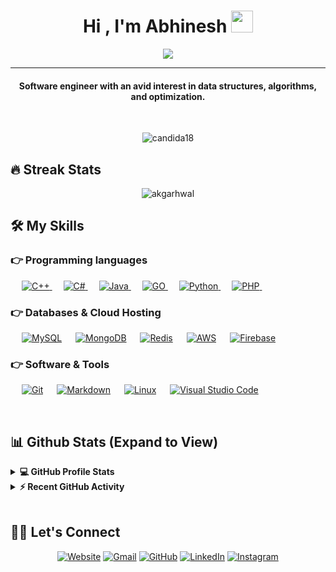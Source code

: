 
<h1 align="center">Hi , I'm Abhinesh <img src="https://media.giphy.com/media/hvRJCLFzcasrR4ia7z/giphy.gif" width="35"></h1>
<p align="center">
  <a href="https://github.com/DenverCoder1/readme-typing-svg"><img src="https://readme-typing-svg.herokuapp.com?lines=Software+Engineer;Data+Structure%20|%20Algorithm;GO%20Enthusiast;Always%20learning%20new%20things&center=true&width=500&height=50"></a>
</p>
<hr/>
<h4 align="center">Software engineer with an avid interest in data structures, algorithms, and optimization.</h4>
<br>
<p align="center"> <img src="https://komarev.com/ghpvc/?username=akgarhwal&label=Abhinesh's%20Profile%20Views%20&color=dc143c&style=plastic" alt="candida18" /> </p>

## 🔥 Streak Stats
<p align="center"><img align="center" src="https://github-readme-streak-stats.herokuapp.com/?user=akgarhwal&theme=algolia" alt="akgarhwal" /></p>

## 🛠️ My Skills

### 👉 Programming languages

<p align="left"> 
<!--   &emsp; 
  <a href="https://www.cprogramming.com/" target="_blank"> 
    <img alt="C" src="https://img.shields.io/badge/C%20-%232370ED.svg?logo=c&logoColor=white">
  </a>  -->
  &emsp;
  <a href="https://www.w3schools.com/cpp/" target="_blank"> 
    <img alt="C++" src="https://img.shields.io/badge/C++%20-%2300599C.svg?logo=c%2B%2B&logoColor=white">
  </a> 
  &emsp;
  <a href="https://docs.microsoft.com/en-us/dotnet/csharp/" target="_blank"> 
     <img alt="C#" src="https://img.shields.io/badge/-C%23-success?logo=csharp&logoColor=white">
   </a>
  &emsp;
  <a href="https://www.java.com" target="_blank"> 
    <img alt="Java" src="https://img.shields.io/badge/Java-%23007396.svg?logo=java&logoColor=white">
  </a>
  &emsp; 
  <a href="https://golang.org/">
    <img alt="GO" src="https://img.shields.io/badge/-GO-blue?logo=go&logoColor=white"/>
  </a>
  &emsp;
   <a href="https://www.python.org" target="_blank">
    <img alt="Python" src="https://img.shields.io/badge/Python%20-%2314354C.svg?logo=python&logoColor=white">
  </a>
  &emsp;
  <a href="https://www.php.net/">
    <img alt="PHP" src="https://img.shields.io/badge/PHP-%23777BB4.svg?logo=php&logoColor=white"/>
  </a>
  &emsp;
</p>

### 👉 Databases & Cloud Hosting
<p align="left">
  &emsp;
    <a href="https://www.mysql.com/"><img alt="MySQL" src="https://img.shields.io/badge/MySQL-00000F?style=flat&logo=mysql&logoColor=white"></a>
  &emsp;
    <a href="https://www.mongodb.com/"><img alt="MongoDB" src ="https://img.shields.io/badge/-MongoDB-success?logo=mongodb&logoColor=white"/></a>
  &emsp;
    <a href="https://redis.io/"><img alt="Redis" src ="https://img.shields.io/badge/-Redis-red?logo=redis&logoColor=white"/></a>
  &emsp;
    <a href="https://aws.amazon.com/"><img alt="AWS" src="https://img.shields.io/badge/-AWS-orange?logo=amazon&logoColor=white"></a>  
  &emsp;
    <a href="https://firebase.google.com/"><img alt="Firebase" src ="https://img.shields.io/badge/Firebase-ffca28?style=flate&logo=firebase&logoColor=black"></a>
 &emsp; 
</p>

 ### 👉 Software & Tools
 
<p>
  &emsp;
    <a href="https://git-scm.com/"><img alt="Git" src="https://img.shields.io/badge/Git%20-%23F05033.svg?logo=git&logoColor=white"></a>
&emsp;
    <a href="https://www.markdownguide.org/"><img alt="Markdown" src="https://img.shields.io/badge/Markdown-000000?style=flate&logo=markdown&logoColor=white"></a>
  &emsp;
    <a href="https://www.linux.org/"><img alt="Linux" src="https://img.shields.io/badge/Linux-FCC624?style=flat&logo=linux&logoColor=black"></a>
  &emsp;
    <a href="https://code.visualstudio.com/"><img alt="Visual Studio Code" src="https://img.shields.io/badge/Visual%20Studio%20Code-0078d7.svg?logo=visual-studio-code&logoColor=white"></a>
  &emsp;
</p>

<br/>

## 📊 Github Stats (Expand to View) 


<details> 
  <summary><b>💻 GitHub Profile Stats</b></summary>
  <br/>
  <p align="center">
    <a href="https://github.com/akgarhwal"><img align="center" src="https://github-readme-stats.vercel.app/api?username=akgarhwal&show_icons=true&locale=en&theme=algolia" alt="candida18" height="192px"/></a>
	</p>
	<!-- <p  align="center">
	  <img src="https://github-readme-stats.vercel.app/api/top-langs?username=akgarhwal&show_icons=true&locale=en&layout=compact&theme=algolia" alt="candida18" height="192px"/>
	</p> -->
  <!-- <br/> -->
  <!-- <b>Note:</b> Top languages is only a metric of the languages my public code consists of and doesn't reflect experience or skill level. -->
  </p>
</details>


<details>
  <summary><b>⚡ Recent GitHub Activity</b></summary>
  <br/>
   <a href="https://github.com/akgarhwal"><img alt="Abhinesh's Activity Graph" src="https://activity-graph.herokuapp.com/graph?username=akgarhwal&custom_title=Candida%20Noronha's%20Contribution%20Graph&theme=react-dark"/></a>
  <br/>

</details>

<br/>

## 🙋‍♀️ Let's Connect
<p align="center">
    <a href="https://akgarhwal.github.io/"><img src="https://img.icons8.com/bubbles/50/000000/web.png" alt="Website"/></a>
    <a href="mailto:abhineshgarhwal@gmail.com"><img src="https://img.icons8.com/bubbles/50/000000/gmail.png" alt="Gmail"/></a>
    <a href="https://github.com/akgarhwal"><img src="https://img.icons8.com/bubbles/50/000000/github.png" alt="GitHub"/></a>
    <a href="https://linkedin.com/in/akgarhwal"><img src="https://img.icons8.com/bubbles/50/000000/linkedin.png" alt="LinkedIn"/></a>
    <a href="https://instagram.com/akgarhwal"><img src="https://img.icons8.com/bubbles/50/000000/instagram.png" alt="Instagram"/></a>
    <!-- <a href="https://www.youtube.com/channel/UC7V1Gm8V0kRLp_EHB8aDj2A"><img src="https://img.icons8.com/bubbles/50/000000/youtube.png" alt="Youtube"/></a> -->
	
</p>





<!--img align="right" alt="Coding" width="450" src="https://camo.githubusercontent.com/6607041227d81f650340ff070cc2843518acad359b57e5bb054a9fb7127aa041/68747470733a2f2f63646e2e6472696262626c652e636f6d2f75736572732f323634363432332f73637265656e73686f74732f353530373139362f636f6d70757465722e676966" data-canonical-src="https://cdn.dribbble.com/users/2646423/screenshots/5507196/computer.gif" style="max-width:100%;"/-->










